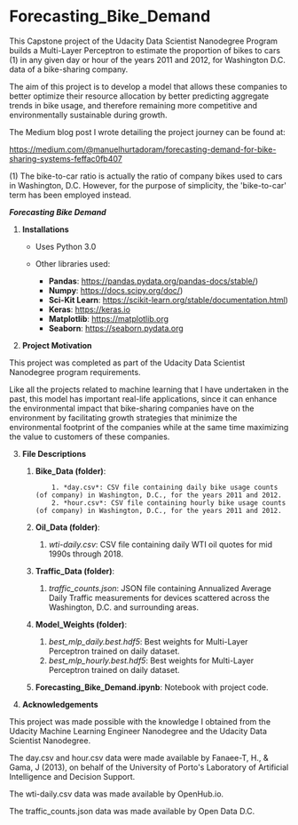 # Forecasting_Bike_Demand
This Capstone project of the Udacity Data Scientist Nanodegree Program builds a Multi-Layer Perceptron to estimate the proportion of bikes to cars (1) in any given day or hour of the years 2011 and 2012, for Washington D.C. data of a bike-sharing company. 

The aim of this project is to develop a model that allows these companies to better optimize their resource allocation by better predicting aggregate trends in bike usage, and therefore remaining more competitive and environmentally sustainable during growth. 

The Medium blog post I wrote detailing the project journey can be found at: 

https://medium.com/@manuelhurtadoram/forecasting-demand-for-bike-sharing-systems-feffac0fb407


(1) The bike-to-car ratio is actually the ratio of company bikes used to cars in Washington, D.C. However, for the purpose of simplicity, the 'bike-to-car' term has been employed instead.


***Forecasting Bike Demand***

1. **Installations**

    - Uses Python 3.0
    
    - Other libraries used:
    
        - **Pandas**: https://pandas.pydata.org/pandas-docs/stable/)
        - **Numpy**: https://docs.scipy.org/doc/)
        - **Sci-Kit Learn**: https://scikit-learn.org/stable/documentation.html)
        - **Keras**: https://keras.io
        - **Matplotlib**: https://matplotlib.org
        - **Seaborn**: https://seaborn.pydata.org

2. **Project Motivation**

This project was completed as part of the Udacity Data Scientist Nanodegree program requirements.

Like all the projects related to machine learning that I have undertaken in the past, this model has important
real-life applications, since it can enhance the environmental impact that bike-sharing companies have on the environment by facilitating growth strategies that minimize the environmental footprint of the companies while at the same time maximizing the value to customers of these companies. 

3. **File Descriptions**
  
      1. **Bike_Data (folder)**:
			
				 1. *day.csv*: CSV file containing daily bike usage counts (of company) in Washington, D.C., for the years 2011 and 2012.
				 2. *hour.csv*: CSV file containing hourly bike usage counts (of company) in Washington, D.C., for the years 2011 and 2012.
      
      2. **Oil_Data (folder)**:
          
          1. *wti-daily.csv*: CSV file containing daily WTI oil quotes for mid 1990s through 2018.
      
      3. **Traffic_Data (folder)**:
      
          1. *traffic_counts.json*: JSON file containing Annualized Average Daily Traffic measurements for devices scattered across the Washington, D.C. and surrounding areas.
      
      4. **Model_Weights (folder)**:
      
          1. *best_mlp_daily.best.hdf5*: Best weights for Multi-Layer Perceptron trained on daily dataset.
          2. *best_mlp_hourly.best.hdf5*: Best weights for Multi-Layer Perceptron trained on daily dataset.
					
	2. **Forecasting_Bike_Demand.ipynb**: Notebook with project code.
		
4. **Acknowledgements**

This project was made possible with the knowledge I obtained from the Udacity Machine Learning Engineer Nanodegree and the Udacity Data Scientist Nanodegree. 

The day.csv and hour.csv data were made available by Fanaee-T, H., & Gama, J (2013), on behalf of the University of Porto's Laboratory of Artificial Intelligence and Decision Support. 

The wti-daily.csv data was made available by OpenHub.io.

The traffic_counts.json data was made available by Open Data D.C.
